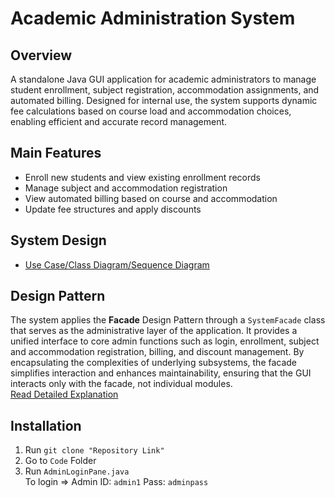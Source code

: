 # Academic Administration System
## Overview
A standalone Java GUI application for academic administrators to manage student enrollment, subject registration, accommodation assignments, and automated billing. Designed for internal use, the system supports dynamic fee calculations based on course load and accommodation choices, enabling efficient and accurate record management.

## Main Features
- Enroll new students and view existing enrollment records
- Manage subject and accommodation registration
- View automated billing based on course and accommodation
- Update fee structures and apply discounts

## System Design
- [Use Case/Class Diagram/Sequence Diagram](UML_Diagram.pdf)

## Design Pattern
The system applies the **Facade** Design Pattern through a `SystemFacade` class that serves as the administrative layer of the application. It provides a unified interface to core admin functions such as login, enrollment, subject and accommodation registration, billing, and discount management. By encapsulating the complexities of underlying subsystems, the facade simplifies interaction and enhances maintainability, ensuring that the GUI interacts only with the facade, not individual modules.</br>
[Read Detailed Explanation](Design_Pattern.pdf)

## Installation
1. Run `git clone "Repository Link"`
2. Go to `Code` Folder
3. Run `AdminLoginPane.java`</br>
To login => Admin ID: `admin1` Pass: `adminpass`
